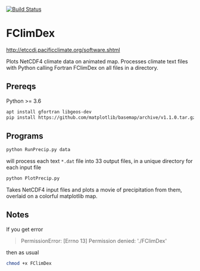 [![Build Status](https://travis-ci.org/scivision/FClimDex.svg?branch=master)](https://travis-ci.org/scivision/FClimDex)

# FClimDex
http://etccdi.pacificclimate.org/software.shtml

Plots NetCDF4 climate data on animated map.
Processes climate text files with Python calling Fortran FClimDex on all files in a directory. 

## Prereqs
Python >= 3.6

```sh
apt install gfortran libgeos-dev
pip install https://github.com/matplotlib/basemap/archive/v1.1.0.tar.gz
```

## Programs

```sh
python RunPrecip.py data
```
will process each text `*.dat` file into 33 output files, in a unique directory for each input file

```sh
python PlotPrecip.py
```
Takes NetCDF4 input files and plots a movie of precipitation from them, overlaid on a colorful matplotlib map.


## Notes

If you get error

> PermissionError: [Errno 13] Permission denied: './FClimDex'

then as usual
```sh
chmod +x FClimDex
```
